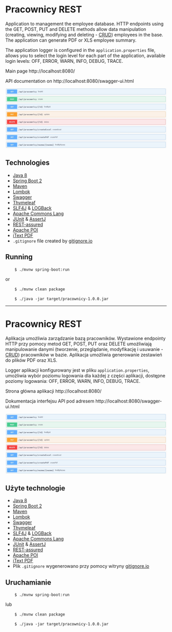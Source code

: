 # Pracownicy REST

Application to management the employee database. HTTP endpoints using the GET, POST, PUT and DELETE methods allow data manipulation (creating, viewing, modifying and deleting - [CRUD](https://en.wikipedia.org/wiki/Create,_read,_update_and_delete))
employees in the base. The application can generate PDF or XLS employee summary.

The application logger is configured in the `application.properties` file, allows you to select the login level for each part of the application, available login levels: OFF, ERROR, WARN, INFO, DEBUG, TRACE.

Main page http://localhost:8080/

API documentation on http://localhost:8080/swagger-ui.html

![Swagger endpoints](./images/api_m.jpg)

## Technologies

* [Java 8](https://www.java.com/)
* [Spring Boot 2](https://spring.io/)
* [Maven](https://maven.apache.org/)
* [Lombok](https://projectlombok.org/)
* [Swagger](https://swagger.io/)
* [Thymeleaf](https://www.thymeleaf.org/)
* [SLF4J](http://www.slf4j.org/) & [LOGBack](http://logback.qos.ch/)
* [Apache Commons Lang](http://commons.apache.org/proper/commons-lang/)
* [JUnit](https://junit.org/junit5/) & [AssertJ](https://joel-costigliola.github.io/assertj/)
* [REST-assured](http://rest-assured.io/)
* [Apache POI](https://poi.apache.org/)
* [iText PDF](https://itextpdf.com/)
* `.gitignore` file created by [gitignore.io](https://www.gitignore.io)

## Running

```
	$ ./mvnw spring-boot:run
```

or

```
	$ ./mvnw clean package	
```

```
	$ ./java -jar target/pracownicy-1.0.0.jar	
```

***

# Pracownicy REST

Aplikacja umożliwia zarządzanie bazą pracowników. Wystawione endpointy HTTP przy pomocy metod GET, POST, PUT oraz DELETE umożliwiają manipulowanie danymi (tworzenie, przeglądanie, modyfikację i usuwanie - [CRUD](https://pl.wikipedia.org/wiki/CRUD)) 
pracowników w bazie. Aplikacja umożliwia generowanie zestawień do plików PDF oraz XLS.

Logger aplikacji konfigurowany jest w pliku `application.properties`, umożliwia wybór poziomu logowania dla każdej z części aplikacji, dostępne poziomy logowania: OFF, ERROR, WARN, INFO, DEBUG, TRACE.

Strona główna aplikacji http://localhost:8080/

Dokumentacja interfejsu API pod adresem http://localhost:8080/swagger-ui.html

![Swagger endpoints](./images/api_m.jpg)

## Użyte technologie

* [Java 8](https://www.java.com/)
* [Spring Boot 2](https://spring.io/)
* [Maven](https://maven.apache.org/)
* [Lombok](https://projectlombok.org/)
* [Swagger](https://swagger.io/)
* [Thymeleaf](https://www.thymeleaf.org/)
* [SLF4J](http://www.slf4j.org/) & [LOGBack](http://logback.qos.ch/)
* [Apache Commons Lang](http://commons.apache.org/proper/commons-lang/)
* [JUnit](https://junit.org/junit5/) & [AssertJ](https://joel-costigliola.github.io/assertj/)
* [REST-assured](http://rest-assured.io/)
* [Apache POI](https://poi.apache.org/)
* [iText PDF](https://itextpdf.com/)
* Plik `.gitignore` wygenerowano przy pomocy witryny [gitignore.io](https://www.gitignore.io)

## Uruchamianie

```
	$ ./mvnw spring-boot:run
```

lub

```
	$ ./mvnw clean package	
```

```
	$ ./java -jar target/pracownicy-1.0.0.jar	
```